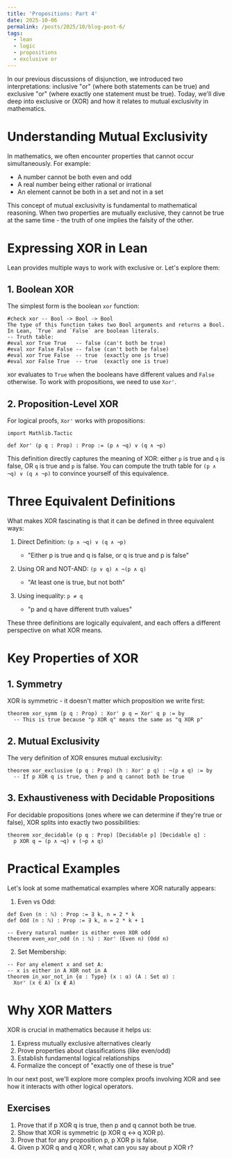 ```yaml
---
title: 'Propositions: Part 4'
date: 2025-10-06
permalink: /posts/2025/10/blog-post-6/
tags:
  - lean
  - logic
  - propositions
  - exclusive or
---
```


In our previous discussions of disjunction, we introduced two interpretations: inclusive "or" (where both statements can be true) and exclusive "or" (where exactly one statement must be true). Today, we'll dive deep into exclusive or (XOR) and how it relates to mutual exclusivity in mathematics.

# Understanding Mutual Exclusivity

In mathematics, we often encounter properties that cannot occur simultaneously. For example:
- A number cannot be both even and odd
- A real number being either rational or irrational
- An element cannot be both in a set and not in a set

This concept of mutual exclusivity is fundamental to mathematical reasoning. When two properties are mutually exclusive, they cannot be true at the same time - the truth of one implies the falsity of the other.

# Expressing XOR in Lean

Lean provides multiple ways to work with exclusive or. Let's explore them:

## 1. Boolean XOR

The simplest form is the boolean `xor` function:
```lean 
#check xor -- Bool -> Bool -> Bool
The type of this function takes two Bool arguments and returns a Bool. In Lean, `True` and `False` are boolean literals.
-- Truth table:
#eval xor True True   -- false (can't both be true)
#eval xor False False -- false (can't both be false)
#eval xor True False  -- true  (exactly one is true)
#eval xor False True  -- true  (exactly one is true)
```
xor evaluates to `True` when the booleans have different values and `False` otherwise. To work with propositions, we need to use `Xor'`.

## 2. Proposition-Level XOR

For logical proofs, `Xor'` works with propositions:

```lean
import Mathlib.Tactic

def Xor' (p q : Prop) : Prop := (p ∧ ¬q) ∨ (q ∧ ¬p)
```

This definition directly captures the meaning of XOR: either `p` is true and `q` is false, OR `q` is true and `p` is false. You can compute the truth table for `(p ∧ ¬q) ∨ (q ∧ ¬p)` to convince yourself of this equivalence.

# Three Equivalent Definitions

What makes XOR fascinating is that it can be defined in three equivalent ways:

1. Direct Definition: `(p ∧ ¬q) ∨ (q ∧ ¬p)`
   - "Either p is true and q is false, or q is true and p is false"

2. Using OR and NOT-AND: `(p ∨ q) ∧ ¬(p ∧ q)`
   - "At least one is true, but not both"

3. Using inequality: `p ≠ q`
   - "p and q have different truth values"

These three definitions are logically equivalent, and each offers a different perspective on what XOR means.

# Key Properties of XOR

## 1. Symmetry

XOR is symmetric - it doesn't matter which proposition we write first:
```lean
theorem xor_symm (p q : Prop) : Xor' p q ↔ Xor' q p := by
  -- This is true because "p XOR q" means the same as "q XOR p"
```

## 2. Mutual Exclusivity

The very definition of XOR ensures mutual exclusivity:
```lean
theorem xor_exclusive (p q : Prop) (h : Xor' p q) : ¬(p ∧ q) := by
  -- If p XOR q is true, then p and q cannot both be true
```

## 3. Exhaustiveness with Decidable Propositions

For decidable propositions (ones where we can determine if they're true or false), XOR splits into exactly two possibilities:
```lean
theorem xor_decidable (p q : Prop) [Decidable p] [Decidable q] :
  p XOR q ↔ (p ∧ ¬q) ∨ (¬p ∧ q)
```

# Practical Examples

Let's look at some mathematical examples where XOR naturally appears:

1. Even vs Odd:
```lean
def Even (n : ℕ) : Prop := ∃ k, n = 2 * k
def Odd (n : ℕ) : Prop := ∃ k, n = 2 * k + 1

-- Every natural number is either even XOR odd
theorem even_xor_odd (n : ℕ) : Xor' (Even n) (Odd n)
```

2. Set Membership:
```lean
-- For any element x and set A:
-- x is either in A XOR not in A
theorem in_xor_not_in {α : Type} (x : α) (A : Set α) :
  Xor' (x ∈ A) (x ∉ A)
```

# Why XOR Matters

XOR is crucial in mathematics because it helps us:
1. Express mutually exclusive alternatives clearly
2. Prove properties about classifications (like even/odd)
3. Establish fundamental logical relationships
4. Formalize the concept of "exactly one of these is true"

In our next post, we'll explore more complex proofs involving XOR and see how it interacts with other logical operators.

## Exercises

1. Prove that if p XOR q is true, then p and q cannot both be true.
2. Show that XOR is symmetric (p XOR q ↔ q XOR p).
3. Prove that for any proposition p, p XOR p is false.
4. Given p XOR q and q XOR r, what can you say about p XOR r?